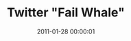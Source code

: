 ---
date: 2011-01-28 00:00:01
title: Twitter "Fail Whale"
image: Twitter
alt: Twitters infamous 'Fail Whale'
category: web-errors
permalink: /:title
---